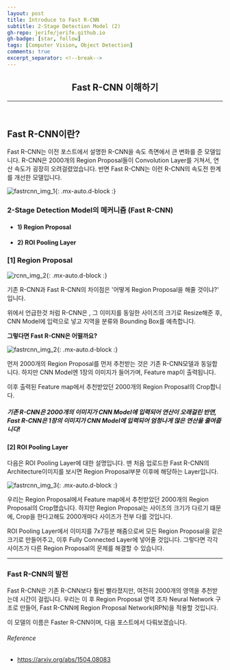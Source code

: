 ```yaml
---
layout: post 
title: Introduce to Fast R-CNN
subtitle: 2-Stage Detection Model (2)
gh-repo: jerife/jerife.github.io
gh-badge: [star, follow]
tags: [Computer Vision, Object Detection]
comments: true
excerpt_separator: <!--break-->
---
```

<div align=center><h2>Fast R-CNN 이해하기</h2></div>
<!--break-->

----

 <br/>

## Fast R-CNN이란?
Fast R-CNN는 이전 포스트에서 설명한 R-CNN을 속도 측면에서 큰 변화를 준 모델입니다. R-CNN은  2000개의 Region Proposal들이 Convolution Layer를 거쳐서, 연산 속도가 굉장히 오려걸렸었습니다. 반면 Fast R-CNN는 이런 R-CNN의 속도전 한계를 개선한 모델입니다. 

![fastrcnn_img_1](https://user-images.githubusercontent.com/68190553/132810763-8c71bbce-7b8b-4cc0-8ac8-1c87f0a5174d.png){: .mx-auto.d-block :} 

### 2-Stage Detection Model의 메커니즘 (Fast R-CNN)

* #### 1) Region Proposal
* #### 2) ROI Pooling Layer

### [1] Region Proposal
![rcnn_img_2](https://user-images.githubusercontent.com/68190553/126890169-48412ad9-8ffb-4d51-b73f-f988e70492bd.png){: .mx-auto.d-block :}

기존 R-CNN과 Fast R-CNN의 차이점은 '어떻게 Region Proposal을 해줄 것이냐?' 입니다. 

위에서 언급한것 처럼 R-CNN은 , 그 이미지를 동일한 사이즈의 크기로 Resize해준 후, CNN Model에 입력으로 넣고 지역을 분류와 Bounding Box를 예측합니다.  


**그렇다면 Fast R-CNN은 어떨까요?** 

![fastrcnn_img_2](https://user-images.githubusercontent.com/68190553/132815941-16b7578c-f6dc-4f0c-881b-dcbed34e8c1f.png){: .mx-auto.d-block :} 

먼저 2000개의 Region Proposal를 먼저 추천받는 것은 기존 R-CNN모델과 동일합니다. 하지만 CNN Model엔 1장의 이미지가 들어가며, Feature map이 출력됩니다. 

이후 출력된 Feature map에서 추천받았던 2000개의 Region Proposal의  Crop합니다. 


##### **기존 R-CNN은 2000개의 이미지가  CNN Model에 입력되어 연산이 오래걸린 반면, Fast R-CNN은 1장의 이미지가 CNN Model에 입력되어 엄청나게 많은 연산을 줄여줍니다!**

#### [2] ROI Pooling Layer
다음은 ROI Pooling Layer에 대한 설명입니다. 맨 처음 업로드한 Fast R-CNN의 Architecture이미지를 보시면 Region Proposal부분 이후에 해당하는 Layer입니다.

![fastrcnn_img_3](https://user-images.githubusercontent.com/68190553/132814386-656475f7-c6f4-4674-9c89-00caab26c7d9.png){: .mx-auto.d-block :}

우리는 Region Proposal에서 Feature map에서 추천받았던 2000개의 Region Proposal의  Crop했습니다. 하지만 Region Proposal는 사이즈의 크기가 다르기 떄문에, Crop을 한다고해도 2000개마다 사이즈가 전부 다를 것입니다. 

ROI Pooling Layer에서 이미지를 7x7등분 해줌으로써 모든  Region Proposal을 같은 크기로 만들어주고, 이후 Fully Connected Layer에 넣어줄 것입니다. 그렇다면 각각 사이즈가 다른 Region Proposal의 문제를 해결할 수 있습니다. 


----

### Fast R-CNN의 발전
Fast R-CNN은 기존 R-CNN보다 훨씬 빨라졌지만, 여전히 2000개의 영역을 추천받는데 시간이 걸립니다. 우리는 이 후  Region Proposal 영역 조차 Neural Network 구조로 만들어, Fast R-CNN에 Region Proposal Network(RPN)을 적용할 것입니다. 

이 모델의 이름은 Faster R-CNN이며, 다음 포스트에서 다뤄보겠습니다. 

###### Reference
*  https://arxiv.org/abs/1504.08083